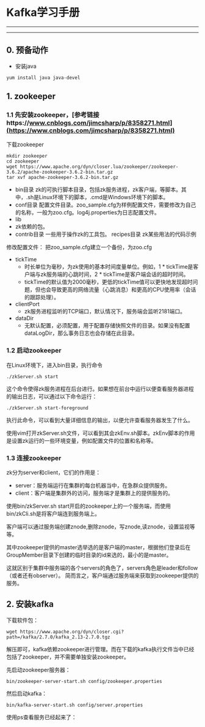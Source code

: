 # Kafka学习手册
---
---

## 0. 预备动作
- 安装java
```
yum install java java-devel
```


## 1. zookeeper
### 1.1 先安装zookeeper，[参考链接https://www.cnblogs.com/jimcsharp/p/8358271.html](https://www.cnblogs.com/jimcsharp/p/8358271.html)

下载zookeeper
```
mkdir zookeeper
cd zookeeper
wget https://www.apache.org/dyn/closer.lua/zookeeper/zookeeper-3.6.2/apache-zookeeper-3.6.2-bin.tar.gz
tar xvf apache-zookeeper-3.6.2-bin.tar.gz
```


- bin目录
  zk的可执行脚本目录，包括zk服务进程，zk客户端，等脚本。其中，.sh是Linux环境下的脚本，.cmd是Windows环境下的脚本。
- conf目录
  配置文件目录。zoo_sample.cfg为样例配置文件，需要修改为自己的名称，一般为zoo.cfg。log4j.properties为日志配置文件。
- lib
- zk依赖的包。
- contrib目录
  一些用于操作zk的工具包。
  recipes目录
  zk某些用法的代码示例


修改配置文件：
把zoo_sample.cfg建立一个备份，为zoo.cfg

- tickTime
    - 时长单位为毫秒，为zk使用的基本时间度量单位。例如，1 * tickTime是客户端与zk服务端的心跳时间，2 * tickTime是客户端会话的超时时间。
    - tickTime的默认值为2000毫秒，更低的tickTime值可以更快地发现超时问题，但也会导致更高的网络流量（心跳消息）和更高的CPU使用率（会话的跟踪处理）。
- clientPort
    - zk服务进程监听的TCP端口，默认情况下，服务端会监听2181端口。
- dataDir
    - 无默认配置，必须配置，用于配置存储快照文件的目录。如果没有配置dataLogDir，那么事务日志也会存储在此目录。


### 1.2 启动zookeeper

在Linux环境下，进入bin目录，执行命令
```
./zkServer.sh start
```
这个命令使得zk服务进程在后台进行。如果想在前台中运行以便查看服务器进程的输出日志，可以通过以下命令运行：
```
./zkServer.sh start-foreground
```
执行此命令，可以看到大量详细信息的输出，以便允许查看服务器发生了什么。

使用vim打开zkServer.sh文件，可以看到其会zkEnv.sh脚本。zkEnv脚本的作用是设置zk运行的一些环境变量，例如配置文件的位置和名称等。


### 1.3 连接zookeeper
zk分为server和client，它们的作用是：
- server：服务端运行在集群的每台机器当中，在急群众提供服务。 
- client：客户端是集群外的访问，服务端才是集群上的提供服务的。  


使用bin/zkServer.sh start开启的zookeeper上的一个服务端，而使用bin/zkCli.sh是将客户端连到服务端上。

客户端可以通过服务端创建znode,删除znode，写znode,读znode，设置监视等等。

其中zookeeper提供的master选举选的是客户端的master，根据他们登录后在GroupMember目录下创建的临时目录的id来选的，最小的是master。  

这就区别于集群中服务端的各个servers的角色了，servers角色是leader和follow（或者还有observer）。 简而言之，客户端通过服务端来获取到zookeeper提供的服务。


## 2. 安装kafka
下载软件包：
```
wget https://www.apache.org/dyn/closer.cgi?path=/kafka/2.7.0/kafka_2.13-2.7.0.tgz
```
解压即可，kafka依赖zookeeper进行管理。而在下载的kafka执行文件当中已经包括了zookeeper，并不需要单独安装zookeeper。

先启动zookeeper服务器：
```
bin/zookeeper-server-start.sh config/zookeeper.properties
```

然后启动kafka：
```
bin/kafka-server-start.sh config/server.properties
```

使用ps查看服务已经起来了：
```

```